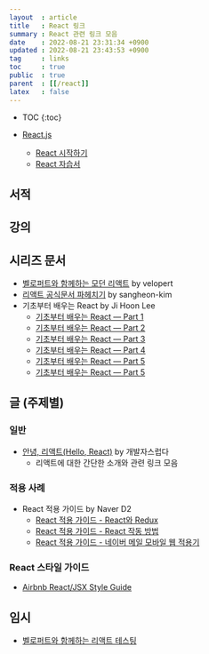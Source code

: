 ```yaml
---
layout  : article
title   : React 링크
summary : React 관련 링크 모음
date    : 2022-08-21 23:31:34 +0900
updated : 2022-08-21 23:43:53 +0900
tag     : links
toc     : true
public  : true
parent  : [[/react]]
latex   : false
---
```

* TOC
{:toc}

* [React.js](https://ko.reactjs.org)
    * [React 시작하기](https://ko.reactjs.org/docs/getting-started.html)
    * [React 자습서](https://ko.reactjs.org/tutorial/tutorial.html)

## 서적

## 강의

## 시리즈 문서

* [벨로퍼트와 함께하는 모던 리액트](https://react.vlpt.us) by velopert
* [리액트 공식문서 파헤치기](https://github.com/sangheon-kim/React-docs-analyze?fbclid=IwAR1Dahe3BqXPXBa6vEkj7iPdEvlW6V2jmKPXqs6_af_qboTpH_cyojO91D4) by sangheon-kim
* 기초부터 배우는 React by Ji Hoon Lee
    * [기초부터 배우는 React — Part 1](https://medium.com/wasd/기초부터-배우는-react-js-1531b18f7bb2)
    * [기초부터 배우는 React — Part 2](https://medium.com/wasd/기초부터-배우는-react-js-2-f0e8d4a55740)
    * [기초부터 배우는 React — Part 3](https://medium.com/wasd/기초부터-배우는-react-part-3-a76a727447d3)
    * [기초부터 배우는 React — Part 4](https://medium.com/wasd/기초부터-배우는-react-part-4-64164239179f)
    * [기초부터 배우는 React — Part 5](https://medium.com/wasd/기초부터-배우는-react-part-5-77e997cf597)
    * [기초부터 배우는 React — Part 5](https://medium.com/wasd/기초부터-배우는-react-part-6-5bb4b072621a)

## 글 (주제별)

### 일반

* [안녕, 리액트(Hello, React)](https://blog.gaerae.com/2016/04/hello-react.html) by 개발자스럽다
    * 리액트에 대한 간단한 소개와 관련 링크 모음

### 적용 사례

* React 적용 가이드 by Naver D2
    * [React 적용 가이드 - React와 Redux](https://d2.naver.com/helloworld/1848131)
    * [React 적용 가이드 - React 작동 방법](https://d2.naver.com/helloworld/9297403)
    * [React 적용 가이드 - 네이버 메일 모바일 웹 적용기](https://d2.naver.com/helloworld/4966453)

### React 스타일 가이드

* [Airbnb React/JSX Style Guide](https://github.com/airbnb/javascript/tree/master/react#naming)

## 임시

* [벨로퍼트와 함께하는 리액트 테스팅](https://learn-react-test.vlpt.us/#/)
